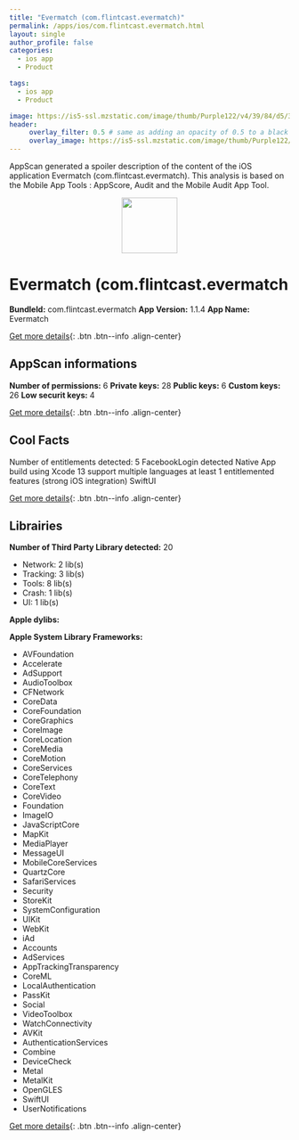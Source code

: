 ```yaml
---
title: "Evermatch (com.flintcast.evermatch)"
permalink: /apps/ios/com.flintcast.evermatch.html
layout: single
author_profile: false
categories: 
  - ios app 
  - Product 

tags: 
  - ios app 
  - Product 

image: https://is5-ssl.mzstatic.com/image/thumb/Purple122/v4/39/84/d5/3984d559-21df-b343-1432-7d709f080e6c/AppIcon-1x_U007emarketing-0-6-0-85-220.png/512x512bb.jpg
header: 
     overlay_filter: 0.5 # same as adding an opacity of 0.5 to a black background
     overlay_image: https://is5-ssl.mzstatic.com/image/thumb/Purple122/v4/39/84/d5/3984d559-21df-b343-1432-7d709f080e6c/AppIcon-1x_U007emarketing-0-6-0-85-220.png/512x512bb.jpg
---
```

AppScan generated a spoiler description of the content of the iOS application Evermatch (com.flintcast.evermatch). This analysis is based on the Mobile App Tools : AppScore, Audit and the Mobile Audit App Tool.

  
  
<div style="text-align: center;"><img src="https://is5-ssl.mzstatic.com/image/thumb/Purple122/v4/39/84/d5/3984d559-21df-b343-1432-7d709f080e6c/AppIcon-1x_U007emarketing-0-6-0-85-220.png/512x512bb.jpg" width="100" height="100"></div>  
  
# Evermatch (com.flintcast.evermatch

**BundleId:** com.flintcast.evermatch
**App Version:** 1.1.4
**App Name:** Evermatch


[Get more details](/pricing.html){: .btn .btn--info .align-center}  
  
## AppScan informations 

**Number of permissions:** 6
**Private keys:** 28
**Public keys:** 6
**Custom keys:** 26
**Low securit keys:** 4
  
[Get more details](/pricing.html){: .btn .btn--info .align-center}

## Cool Facts

Number of entitlements detected: 5
FacebookLogin detected
Native App
build using Xcode 13
support multiple languages
at least 1 entitlemented features (strong iOS integration)
SwiftUI
  
[Get more details](/pricing.html){: .btn .btn--info .align-center}

## Librairies 
**Number of Third Party Library detected:** 20
- Network: 2 lib(s)
- Tracking: 3 lib(s)
- Tools: 8 lib(s)
- Crash: 1 lib(s)
- UI: 1 lib(s)

**Apple dylibs:**


**Apple System Library Frameworks:**
- AVFoundation
- Accelerate
- AdSupport
- AudioToolbox
- CFNetwork
- CoreData
- CoreFoundation
- CoreGraphics
- CoreImage
- CoreLocation
- CoreMedia
- CoreMotion
- CoreServices
- CoreTelephony
- CoreText
- CoreVideo
- Foundation
- ImageIO
- JavaScriptCore
- MapKit
- MediaPlayer
- MessageUI
- MobileCoreServices
- QuartzCore
- SafariServices
- Security
- StoreKit
- SystemConfiguration
- UIKit
- WebKit
- iAd
- Accounts
- AdServices
- AppTrackingTransparency
- CoreML
- LocalAuthentication
- PassKit
- Social
- VideoToolbox
- WatchConnectivity
- AVKit
- AuthenticationServices
- Combine
- DeviceCheck
- Metal
- MetalKit
- OpenGLES
- SwiftUI
- UserNotifications


  
[Get more details](/pricing.html){: .btn .btn--info .align-center}

